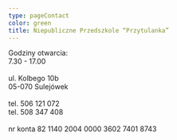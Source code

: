 ```yaml
---
type: pageContact
color: green
title: Niepubliczne Przedszkole “Przytulanka”
---
```


Godziny otwarcia:  
7.30 - 17.00  
\
ul. Kolbego 10b  
05-070 Sulejówek  
\
tel. 506 121 072  
tel. 508 347 408  
\
nr konta 82 1140 2004 0000 3602 7401 8743
